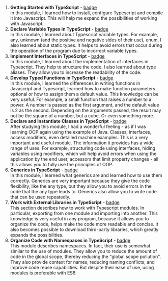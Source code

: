 1. **Getting Started with TypeScript** - [badge](https://learn.microsoft.com/api/achievements/share/en-us/BaltikaCat-6963/QDR2UDXE?sharingId=172C5F42AC6EDE58)  
In this module, I learned how to install, configure Typescript and compile it into Javascript. This will help me expand the possibilities of working with Javascript.
2. **Declare Variable Types in TypeScript** - [badge](https://learn.microsoft.com/api/achievements/share/en-us/BaltikaCat-6963/PTZBT894?sharingId=172C5F42AC6EDE58)  
In this module, I learned about Typescript variable types. For example, any, unknown (and the positive and negative sides of their use), enum, I also learned about static types. It helps to avoid errors that occur during the operation of the program due to incorrect variable types.
3. **Implement Interfaces in TypeScript** - [badge](https://learn.microsoft.com/api/achievements/share/en-us/BaltikaCat-6963/ZPFMJ382?sharingId=172C5F42AC6EDE58)  
In this module, I learned about the implementation of interfaces in Typescript. They help to structure the code. I also learned about type aliases. They allow you to increase the readability of the code.
4. **Develop Typed Functions in TypeScript** - [badge](https://learn.microsoft.com/api/achievements/share/en-us/BaltikaCat-6963/N79YB3UF?sharingId=172C5F42AC6EDE58)  
In this module, I learned the differences in writing functions in Javascript and Typescript, learned how to make function parameters optional or how to assign them a default value. This knowledge can be very useful. For example, a small function that raises a number to a power. A number is passed as the first argument, and the default value is 2 as the second. Depending on the arguments passed, the result may not be the square of a number, but a cube. Or even something more.
5. **Declare and Instantiate Classes in TypeScript** - [badge](https://learn.microsoft.com/api/achievements/share/en-us/BaltikaCat-6963/N79YLLKF?sharingId=172C5F42AC6EDE58)  
After studying this module, I had a wonderful feeling - as if I was learning OOP again using the example of Java. Classes, interfaces, access modifiers, even detailed machine examples.
This is a very important and useful module. The information it provides has a wide range of uses. For example, structuring code using interfaces, hiding variables using modifiers, which will help avoid errors when using the application by the end user, accessors that limit property changes - all this allows you to fully use the principles of OOP.
6. **Generics in TypeScript** - [badge](https://learn.microsoft.com/api/achievements/share/en-us/BaltikaCat-6963/9NSFAY3U?sharingId=172C5F42AC6EDE58)  
In this module, I learned what generics are and learned how to use them correctly. Generics are very important because they give the code flexibility, like the any type, but they allow you to avoid errors in the code that the any type leads to. Generics also allow you to write code that can be used repeatedly.
7. **Work with External Libraries in TypeScript** - [badge](https://learn.microsoft.com/api/achievements/share/en-us/BaltikaCat-6963/X23B9P6Y?sharingId=172C5F42AC6EDE58)  
This section describes how to work with Typescript modules. In particular, exporting from one module and importing into another.
This knowledge is very useful in any program, because it allows you to organize the code, helps make the code more readable and concise. It also becomes possible to download third-party libraries, which greatly expands the possibilities.
8. **Organize Code with Namespaces in TypeScript** - [badge](https://learn.microsoft.com/api/achievements/share/en-us/BaltikaCat-6963/UF5VCE83?sharingId=172C5F42AC6EDE58)  
This module describes namespaces. In fact, their use is somewhat similar to the use of modules. They allow you to reduce the amount of code in the global scope, thereby reducing the "global scope pollution". They also provide context for names, reducing naming conflicts, and improve code reuse capabilities. But despite their ease of use, using modules is preferable with ES6.
